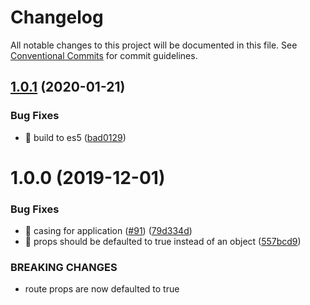# Changelog

All notable changes to this project will be documented in this file. See
[Conventional Commits](https://conventionalcommits.org) for commit guidelines.

## [1.0.1](https://github.com/variejs/varie-framework/compare/v1.0.0...v1.0.1) (2020-01-21)


### Bug Fixes

* 🐛 build to es5 ([bad0129](https://github.com/variejs/varie-framework/commit/bad01299e8fabe1d54e31439e12e31d4cad4918b))

# 1.0.0 (2019-12-01)


### Bug Fixes

* 🐛 casing for application ([#91](https://github.com/variejs/varie-framework/issues/91)) ([79d334d](https://github.com/variejs/varie-framework/commit/79d334da03658b7ae576cf0e42238d96e3a3c6a3))
* 🐛 props should be defaulted to true instead of an object ([557bcd9](https://github.com/variejs/varie-framework/commit/557bcd9093bf5f6447c90087ddfac49df3b41f93))


### BREAKING CHANGES

* route props are now defaulted to true
